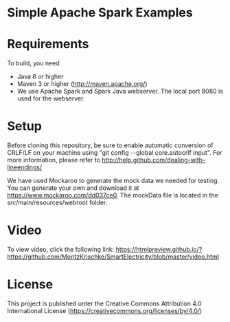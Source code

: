 Simple Apache Spark Examples
=============

Requirements
======
To build, you need 

* Java 8 or higher 
* Maven 3 or higher (http://maven.apache.org/)
* We use Apache Spark and Spark Java webserver. The local port 8080 is used for the webserver.

Setup
======
Before cloning this repository, be sure to enable automatic conversion of CRLF/LF on your machine using "git config --global core.autocrlf input". For more information, please  refer to http://help.github.com/dealing-with-lineendings/

We have used Mockaroo to generate the mock data we needed for testing. You can generate your own and download it at https://www.mockaroo.com/dd037ce0. The mockData file is located in the src/main/resources/webroot folder.

Video
=====
To view video, click the following link:
https://htmlpreview.github.io/?https://github.com/MoritzKrischke/SmartElectricity/blob/master/video.html

License
======
This project is published unter the Creative Commons Attribution 4.0 International License (https://creativecommons.org/licenses/by/4.0/)
